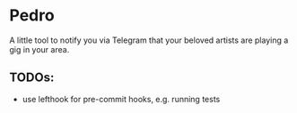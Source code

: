 # Pedro

A little tool to notify you via Telegram that your beloved artists are playing a gig in your
area.

## TODOs:

- use lefthook for pre-commit hooks, e.g. running tests